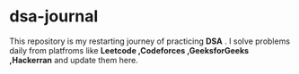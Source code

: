 # dsa-journal
This repository is my restarting journey of practicing **DSA** .
I solve problems daily from platfroms like **Leetcode ,Codeforces ,GeeksforGeeks ,Hackerran** and update them here.

